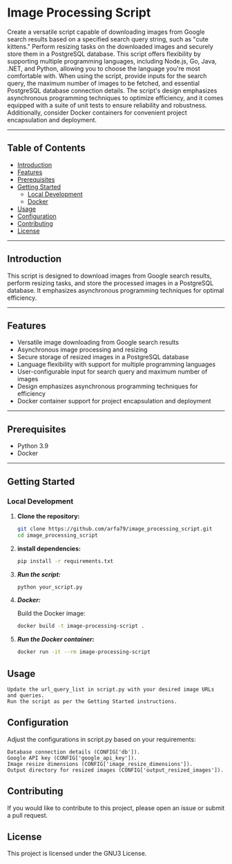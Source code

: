 # Image Processing Script

Create a versatile script capable of downloading images from Google search results based on a specified search query string, such as "cute kittens." Perform resizing tasks on the downloaded images and securely store them in a PostgreSQL database. This script offers flexibility by supporting multiple programming languages, including Node.js, Go, Java, .NET, and Python, allowing you to choose the language you're most comfortable with. When using the script, provide inputs for the search query, the maximum number of images to be fetched, and essential PostgreSQL database connection details. The script's design emphasizes asynchronous programming techniques to optimize efficiency, and it comes equipped with a suite of unit tests to ensure reliability and robustness. Additionally, consider Docker containers for convenient project encapsulation and deployment.

---

## Table of Contents

- [Introduction](#introduction)
- [Features](#features)
- [Prerequisites](#prerequisites)
- [Getting Started](#getting-started)
  - [Local Development](#local-development)
  - [Docker](#docker)
- [Usage](#usage)
- [Configuration](#configuration)
- [Contributing](#contributing)
- [License](#license)

---

## Introduction

This script is designed to download images from Google search results, perform resizing tasks, and store the processed images in a PostgreSQL database. It emphasizes asynchronous programming techniques for optimal efficiency.

---

## Features

- Versatile image downloading from Google search results
- Asynchronous image processing and resizing
- Secure storage of resized images in a PostgreSQL database
- Language flexibility with support for multiple programming languages
- User-configurable input for search query and maximum number of images
- Design emphasizes asynchronous programming techniques for efficiency
- Docker container support for project encapsulation and deployment

---

## Prerequisites

- Python 3.9
- Docker 

---

## Getting Started

### Local Development

1. **Clone the repository:**

   ```bash
   git clone https://github.com/arfa79/image_processing_script.git
   cd image_processing_script

2. **install dependencies:**

    ```bash
    pip install -r requirements.txt

3. ***Run the script:***

    ```bash
    python your_script.py

4. ***Docker:***

    Build the Docker image:

    ```bash
    docker build -t image-processing-script .

5. ***Run the Docker container:***

    ```bash
    docker run -it --rm image-processing-script

## Usage

    Update the url_query_list in script.py with your desired image URLs and queries.
    Run the script as per the Getting Started instructions.

## Configuration

Adjust the configurations in script.py based on your requirements:

    Database connection details (CONFIG['db']).
    Google API key (CONFIG['google_api_key']).
    Image resize dimensions (CONFIG['image_resize_dimensions']).
    Output directory for resized images (CONFIG['output_resized_images']).

## Contributing

If you would like to contribute to this project, please open an issue or submit a pull request.

## License

This project is licensed under the GNU3 License.
